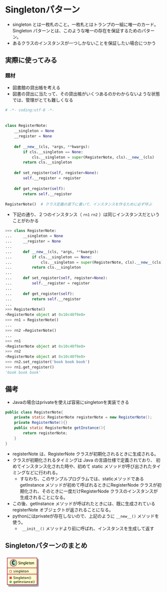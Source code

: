 # Singletonパターン
- singleton とは一枚札のこと。一枚札とはトランプの一組に唯一のカード。Singleton パターンとは、このような唯一の存在を保証するためのパターン。
- あるクラスのインスタンスが一つしかないことを保証したい場合につかう

## 実際に使ってみる
### 題材
- 図書館の貸出帳を考える
- 図書の貸出に当たって、その貸出帳がいくつあるのかわからないような状態では、管理がとても難しくなる

```python
# -*- coding:utf-8 -*-


class RegisterNote:
    __singleton = None
    __register = None

    def __new__(cls, *args, **kwargs):
        if cls.__singleton == None:
            cls.__singleton = super(RegisterNote, cls).__new__(cls)
        return cls.__singleton

    def set_register(self, register=None):
        self.__register = register

    def get_register(self):
        return self.__register

RegisterNote()  # クラス定義の直下に書いて、インスタンスを作るために必ず呼ぶ
```
- 下記の通り、２つのインスタンス（ `rn1` `rn2` ）は同じインスタンスだということがわかる
```python
>>> class RegisterNote:
...     __singleton = None
...     __register = None
...
...     def __new__(cls, *args, **kwargs):
...         if cls.__singleton == None:
...             cls.__singleton = super(RegisterNote, cls).__new__(cls)
...         return cls.__singleton
...
...     def set_register(self, register=None):
...         self.__register = register
...
...     def get_register(self):
...         return self.__register
...     
>>> RegisterNote()
<RegisterNote object at 0x10c48f9e8>
>>> rn1 = RegisterNote()
...
>>> rn2 =RegisterNote()
...
>>> rn1
<RegisterNote object at 0x10c48f9e8>
>>> rn2
<RegisterNote object at 0x10c48f9e8>
>>> rn2.set_register('book book book')
>>> rn1.get_register()
'book book book'
```

## 備考
- Javaの場合はprivateを使えば容易にsingletonを実装できる
```java
public class RegisterNote{
    private static RegisterNote registerNote = new RegisterNote();
    private RegisterNote(){}
    public static RegisterNote getInstance(){
        return registerNote;
    }
}
```
- registerNote は、RegisterNote クラスが初期化されるときに生成される。
- クラスが初期化されるタイミングは Java の言語仕様で定義されており、 初めてインスタンス化された時や、初めて static メソッドが呼び出されたタイミングなどに行われる。
  - すなわち、このサンプルプログラムでは、staticメソッドであるgetInstance メソッドが初めて呼ばれるときにRegisterNode クラスが初期化され、そのときに一度だけRegisterNode クラスのインスタンスが生成されることになる。
- この後、getInstance メソッドが呼ばれたときには、既に生成されている registerNote オブジェクトが返されることになる。
- pythonにはprivateが存在しないので、上記のように `__new__()` メソッドを使う。
  - ` __init__()` メソッドより前に呼ばれ、インスタンスを生成して返す

## Singletonパターンのまとめ
![class_image](./Singleton.png)

